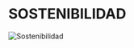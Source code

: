 # SOSTENIBILIDAD

![Sostenibilidad](https://img.shields.io/badge/Sostenibilidad-TICs_y_Medio_Ambiente-green)
